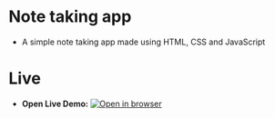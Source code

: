 # Note taking app
 - A simple note taking app made using HTML, CSS and JavaScript

# Live
 - **Open Live Demo:** [![Open in browser](https://img.shields.io/badge/Open_in_browser-online_at_https_NoteApp_--_svg?style=for-the-badge&logo=Netlify)](https://nebeyoumusie.github.io/note-app/)
